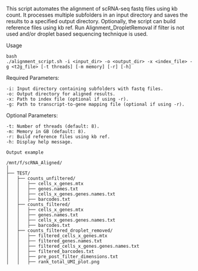 This script automates the alignment of scRNA-seq fastq files using kb count. It processes multiple subfolders in an input directory and saves the results to a specified output directory. Optionally, the script can build reference files using kb ref. Run Alignment_DropletRemoval if filter is not used and/or droplet based sequencing technique is used. 

Usage

```
bash
./alignment_script.sh -i <input_dir> -o <output_dir> -x <index_file> -g <t2g_file> [-t threads] [-m memory] [-r] [-h]
```

Required Parameters:

    -i: Input directory containing subfolders with fastq files.
    -o: Output directory for aligned results.
    -x: Path to index file (optional if using -r).
    -g: Path to transcript-to-gene mapping file (optional if using -r).

Optional Parameters:

    -t: Number of threads (default: 8).
    -m: Memory in GB (default: 8).
    -r: Build reference files using kb ref.
    -h: Display help message.

```
Output example

/mnt/f/scRNA_Aligned/
│
├── TEST/
│   ├── counts_unfiltered/
│   │   ├── cells_x_genes.mtx
│   │   ├── genes.names.txt
│   │   ├── cells_x_genes.genes.names.txt
│   │   ├── barcodes.txt
│   ├── counts_filtered/
│   │   ├── cells_x_genes.mtx
│   │   ├── genes.names.txt
│   │   ├── cells_x_genes.genes.names.txt
│   │   ├── barcodes.txt
│   ├── counts_filtered_droplet_removed/
│   │   ├── filtered_cells_x_genes.mtx
│   │   ├── filtered_genes.names.txt
│   │   ├── filtered_cells_x_genes.genes.names.txt
│   │   ├── filtered_barcodes.txt
│   │   ├── pre_post_filter_dimensions.txt
│   │   ├── rank_total_UMI_plot.png


```
